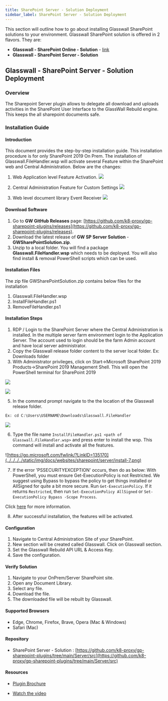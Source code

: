 ```yaml
---
title: SharePoint Server - Solution Deployment
sidebar_label: SharePoint Server - Solution Deployment
---
```



This section will outline how to go about installing Glasswall SharePoint solutions to your environment. Glasswall SharePoint solution is offered in 2 flavors. They are:

- **Glasswall - SharePoint Online - Solution** - [link](../online/sharepoint-online-solution-deployment.md)
- **Glasswall - SharePoint Server - Solution**


## Glasswall - SharePoint Server - Solution Deployment

### Overview

The Sharepoint Server plugin allows to delegate all download and uploads activities in the SharePoint User Interface to the GlassWall Rebuild engine. This keeps the all sharepoint documents safe.


### Installation Guide

#### Introduction 

This document provides the step-by-step installation guide. This installation procedure is for only SharePoint 2019 On Prem. The installation of Glasswall.FileHandler.wsp will activate several Feature within the SharePoint web and Central Administration. Below are the changes:


1. Web Application level Feature Activation.
![](../../../../static/img/docs/websites/sharepoint/server/install-1.png)

2. Central Administration Feature for Custom Settings
![](../../../../static/img/docs/websites/sharepoint/server/install-2.png)

3. Web level document library Event Receiver
![](../../../../static/img/docs/websites/sharepoint/server/install-3.png)


#### Download Software
1. Go to **GW GitHub Releases** page: [https://github.com/k8-proxy/gp-sharepoint-plugins/releases](https://github.com/k8-proxy/gp-sharepoint-plugins/releases).
2. Download the latest release of **GW SP Server Solution** - **GWSharePointSolution.zip**.
3. Unzip to a local folder. You will find a package **Glasswall.FileHandler.wsp** which needs to be deployed. You will also find install & removal PowerShell scripts which can be used.
 
#### Installation Files
The zip file GWSharePointSolution.zip contains below files for the installation
1. Glasswall.FileHandler.wsp
2. InstallFileHandler.ps1
3. RemoveFileHandler.ps1

#### Installation Steps 
1. RDP / Login to the SharePoint Server where the Central Administration is installed. In the multiple server farm environment login to the Application Server. The account used to login should be the farm Admin account and have local server administrator.
2. Copy the Glasswall release folder content to the server local folder. Ex: Downloads folder
3. With Administrator privileges, click on Start->Microsoft SharePoint 2019 Products->SharePoint 2019 Management Shell. This will open the PowerShell terminal for SharePoint 2019

![](../../../../static/img/docs/websites/sharepoint/server/install-4.png)

![](../../../../static/img/docs/websites/sharepoint/server/install-5.png)

5. In the command prompt navigate to the the location of the Glasswall release folder.
 ```   
Ex: cd C:\Users\USERNAME\Downloads\Glasswall.FileHandler
```

![](../../../../static/img/docs/websites/sharepoint/server/install-6.png)

6. Type the file name `InstallFileHandler.ps1 <path of Glasswall.FileHandler.wsp>`  and press enter to install the wsp. This command will install and activate all the features.

![https://go.microsoft.com/fwlink/?LinkID=135170](../../../../static/img/docs/websites/sharepoint/server/install-7.png)

7. If the error 'PSSECURITYEXCEPTION' occurs, then do as below:
With PowerShell, you must ensure Get-ExecutionPolicy is not Restricted. We suggest using Bypass to bypass the policy to get things installed or AllSigned for quite a bit more secure.
Run `Get-ExecutionPolicy`. If it returns `Restricted`, then run `Set-ExecutionPolicy AllSigned` or `Set-ExecutionPolicy Bypass -Scope Process`.

Click [here](https://go.microsoft.com/fwlink/?LinkID=135170) for more information.

8. After successful installation, the features will be activated.

#### Configuration
1. Navigate to Central Administration Site of your SharePoint.
2. New section will be created called Glasswall. Click on Glasswall section.
3. Set the Glasswall Rebuild API URL & Access Key. 
4. Save the configuration.

#### Verify Solution
1. Navigate to your OnPrem/Server SharePoint site.
2. Open any Document Library.
3. Select any file. 
4. Download the file.
5. The downloaded file will be rebuilt by Glasswall.

#### Supported Browsers
- Edge, Chrome, Firefox, Brave, Opera (Mac & Windows)
- Safari (Mac)
  
#### Repository
- SharePoint Server - Solution : [https://github.com/k8-proxy/gp-sharepoint-plugins/tree/main/Server/src](https://github.com/k8-proxy/gp-sharepoint-plugins/tree/main/Server/src)

#### Resources
- [Plugin Brochure](https://github.com/k8-proxy/gp-sharepoint-plugins/blob/main/Server/doc/SharePointCloudPlugin-v1.pdf)

- [Watch the video](../../../../static/video/docs/websites/sharepoint/server/SharePoint-Server-Installation.mp4)
